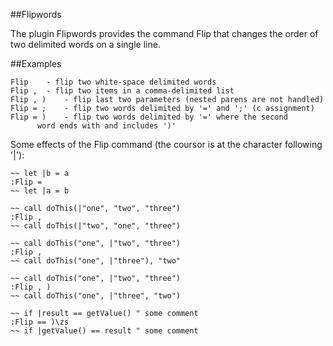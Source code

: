 
##Flipwords

The plugin Flipwords provides the command Flip that changes the order of two 
delimited words on a single line.

##Examples

    Flip	- flip two white-space delimited words
    Flip ,	- flip two items in a comma-delimited list 
    Flip , )	- flip last two parameters (nested parens are not handled)
    Flip = ;	- flip two words delimited by '=' and ';' (c assignment)
    Flip = )	- flip two words delimited by '=' where the second 
  		  word ends with and includes ')'

Some effects of the Flip command (the coursor is at the character following '|'):

    ~~ let |b = a
    :Flip =
    ~~ let |a = b

    ~~ call doThis(|"one", "two", "three")
    :Flip ,
    ~~ call doThis(|"two", "one", "three")

    ~~ call doThis("one", |"two", "three")
    :Flip ,
    ~~ call doThis("one", |"three"), "two"

    ~~ call doThis("one", |"two", "three")
    :Flip , )
    ~~ call doThis("one", |"three", "two")

    ~~ if |result == getValue() " some comment
    :Flip == )\zs
    ~~ if |getValue() == result " some comment

